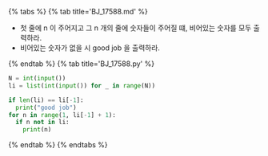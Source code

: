 {% tabs %}
{% tab title='BJ_17588.md' %}

* 첫 줄에 n 이 주어지고 그 n 개의 줄에 숫자들이 주어질 떄, 비어있는 숫자를 모두 출력하라.
* 비어있는 숫자가 없을 시 good job 을 출력하라.

{% endtab %}
{% tab title='BJ_17588.py' %}

```py
N = int(input())
li = list(int(input()) for _ in range(N))

if len(li) == li[-1]:
  print("good job")
for n in range(1, li[-1] + 1):
  if n not in li:
    print(n)
```

{% endtab %}
{% endtabs %}